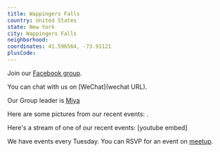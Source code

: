 ```yaml
---
title: Wappingers Falls
country: United States
state: New York
city: Wappingers Falls
neighborhood: 
coordinates: 41.596564, -73.91121
plusCode:
---
```

Join our [Facebook group](https://www.facebook.com/groups/free.code.camp.WappingersFalls).

You can chat with us on [WeChat](wechat URL).

Our Group leader is [Miya](freecodecamp.org/miya)

Here are some pictures from our recent events:
![]().

Here's a stream of one of our recent events:
[youtube embed]

We have events every Tuesday. You can RSVP for an event on [meetup](meetupurl).
